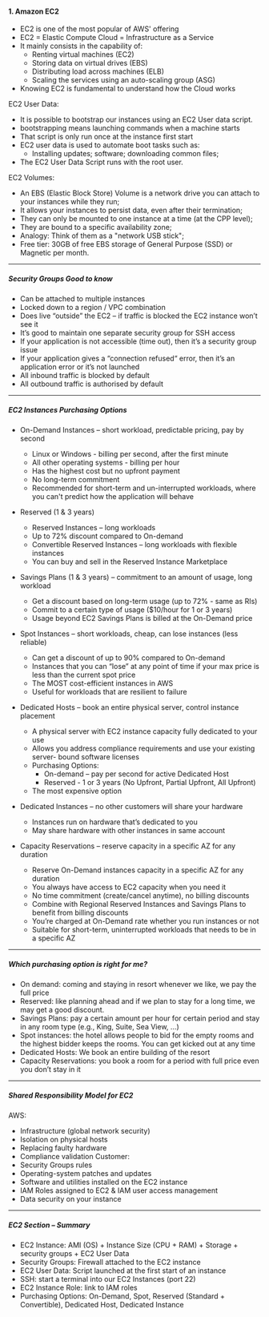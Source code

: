 #### 1. Amazon EC2

- EC2 is one of the most popular of AWS' offering
- EC2 = Elastic Compute Cloud = Infrastructure as a Service
- It mainly consists in the capability of:
	- Renting virtual machines (EC2)
	- Storing data on virtual drives (EBS)
	- Distributing load across machines (ELB)
	- Scaling the services using an auto-scaling group (ASG)
- Knowing EC2 is fundamental to understand how the Cloud works

EC2 User Data:
- It is possible to bootstrap our instances using an EC2 User data script.
- bootstrapping means launching commands when a machine starts
- That script is only run once at the instance first start
- EC2 user data is used to automate boot tasks such as:
	- Installing updates; software; downloading common files;
- The EC2 User Data Script runs with the root user.

EC2 Volumes:
- An EBS (Elastic Block Store) Volume is a network drive you can attach to your instances while they run;
- It allows your instances to persist data, even after their termination;
- They can only be mounted to one instance at a time (at the CPP level);
- They are bound to a specific availability zone;
- Analogy: Think of them as a "network USB stick";
- Free tier: 30GB of free EBS storage of General Purpose (SSD) or Magnetic per month.

---
##### Security Groups Good to know
- Can be attached to multiple instances 
- Locked down to a region / VPC combination 
- Does live “outside” the EC2 – if traffic is blocked the EC2 instance won’t see it 
- It’s good to maintain one separate security group for SSH access 
- If your application is not accessible (time out), then it’s a security group issue 
- If your application gives a “connection refused“ error, then it’s an application error or it’s not launched 
- All inbound traffic is blocked by default
- All outbound traffic is authorised by default

---

##### EC2 Instances Purchasing Options
- On-Demand Instances – short workload, predictable pricing, pay by second 
	- Linux or Windows - billing per second, after the first minute
	- All other operating systems - billing per hour
	- Has the highest cost but no upfront payment 
	- No long-term commitment
	- Recommended for short-term and un-interrupted workloads, where you can't predict how the application will behave
	
- Reserved (1 & 3 years) 
	- Reserved Instances – long workloads 
	- Up to 72% discount compared to On-demand
	- Convertible Reserved Instances – long workloads with flexible instances 
	- You can buy and sell in the Reserved Instance Marketplace
	
- Savings Plans (1 & 3 years) – commitment to an amount of usage, long workload 
	- Get a discount based on long-term usage (up to 72% - same as RIs)
	- Commit to a certain type of usage ($10/hour for 1 or 3 years)
	- Usage beyond EC2 Savings Plans is billed at the On-Demand price
	
- Spot Instances – short workloads, cheap, can lose instances (less reliable) 
	- Can get a discount of up to 90% compared to On-demand
	- Instances that you can “lose” at any point of time if your max price is less than the current spot price
	- The MOST cost-efficient instances in AWS
	- Useful for workloads that are resilient to failure
	
- Dedicated Hosts – book an entire physical server, control instance placement 
	- A physical server with EC2 instance capacity fully dedicated to your use
	- Allows you address compliance requirements and use your existing server- bound software licenses
	- Purchasing Options:
		- On-demand – pay per second for active Dedicated Host
		- Reserved - 1 or 3 years (No Upfront, Partial Upfront, All Upfront)
	- The most expensive option

- Dedicated Instances – no other customers will share your hardware 
	- Instances run on hardware that’s dedicated to you
	- May share hardware with other instances in same account
	
- Capacity Reservations – reserve capacity in a specific AZ for any duration
	- Reserve On-Demand instances capacity in a specific AZ for any duration
	- You always have access to EC2 capacity when you need it
	- No time commitment (create/cancel anytime), no billing discounts
	- Combine with Regional Reserved Instances and Savings Plans to benefit from billing discounts
	- You’re charged at On-Demand rate whether you run instances or not
	- Suitable for short-term, uninterrupted workloads that needs to be in a specific AZ

---
##### Which purchasing option is right for me?
- On demand: coming and staying in resort whenever we like, we pay the full price
- Reserved: like planning ahead and if we plan to stay for a long time, we may get a good discount.
- Savings Plans: pay a certain amount per hour for certain period and stay in any room type (e.g., King, Suite, Sea View, …)
- Spot instances: the hotel allows people to bid for the empty rooms and the highest bidder keeps the rooms. You can get kicked out at any time
- Dedicated Hosts: We book an entire building of the resort
- Capacity Reservations: you book a room for a period with full price even you don’t stay in it

---

##### Shared Responsibility Model for EC2
AWS:
- Infrastructure (global network security)
- Isolation on physical hosts
- Replacing faulty hardware
- Compliance validation
Customer:
- Security Groups rules
- Operating-system patches and updates
- Software and utilities installed on the EC2 instance
- IAM Roles assigned to EC2 & IAM user access management
- Data security on your instance

---

##### EC2 Section – Summary
- EC2 Instance: AMI (OS) + Instance Size (CPU + RAM) + Storage + security groups + EC2 User Data 
- Security Groups: Firewall attached to the EC2 instance 
- EC2 User Data: Script launched at the first start of an instance 
- SSH: start a terminal into our EC2 Instances (port 22) 
- EC2 Instance Role: link to IAM roles 
- Purchasing Options: On-Demand, Spot, Reserved (Standard + Convertible), Dedicated Host, Dedicated Instance